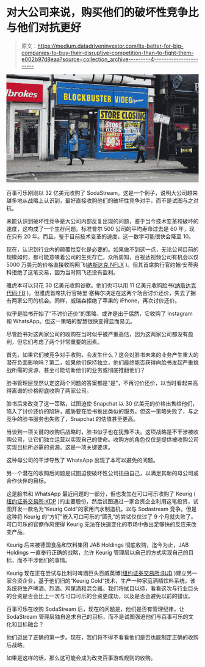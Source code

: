 # 对大公司来说，购买他们的破坏性竞争比与他们对抗更好

> 原文：<https://medium.datadriveninvestor.com/its-better-for-big-companies-to-buy-their-disruptive-competition-than-to-fight-them-e002b97d8eaa?source=collection_archive---------4----------------------->

![](img/bfbd22f353ec7ecc390e754ef71e7d37.png)

百事可乐刚刚以 32 亿美元收购了 SodaStream。这是一个例子，说明大公司越来越多地从战略上认识到，最好直接收购他们的破坏性竞争对手，而不是试图与之对抗。

未能认识到破坏性竞争是大公司内部反复出现的问题，鉴于当今技术变革和破坏的速度，这构成了一个生存问题。标准普尔 500 公司的平均寿命过去是 60 年，现在只有 20 年。而且，鉴于目前技术变革的速度，这一数字可能很快会降至 10。

现在，认识到行业内的颠覆性变化是必要的。如果做不到这一点，无论公司目前的规模如何，都可能意味着公司的生死存亡。众所周知，百视达视频公司有机会以仅 5000 万美元的价格直接收购网飞([纳斯达克 NFLX](https://finance.yahoo.com/quote/NFLX?p=NFLX&.tsrc=fin-srch) )。但其首席执行官约翰·安蒂奥科拒绝了这笔交易，因为当时网飞还没有盈利。

雅虎本可以只花 30 亿美元收购谷歌。他们也可以用 11 亿美元收购脸书([纳斯达克代码:FB](https://finance.yahoo.com/quote/FB?p=FB&.tsrc=fin-srch) )。但雅虎首席执行官特里·塞梅尔决定在这两个场合讨价还价，失去了拥有两家公司的机会。同样，威瑞森拒绝了苹果的 iPhone，再次讨价还价。

似乎是脸书开始了“不讨价还价”的策略，或许是出于偶然，它收购了 Instagram 和 WhatsApp。但这一策略的智慧很快变得显而易见。

尽管脸书对这两家公司的收购在当时似乎被严重高估，因为这两家公司都没有盈利，但它们考虑了两个非常重要的因素。

首先，如果它们被竞争对手收购，会发生什么？这会对脸书未来的业务产生重大的潜在负面影响吗？第二，如果他们保持独立，他们最终能否获得向脸书发起严重挑战所需的资源，甚至可能切断他们的业务或彻底推翻他们？

脸书管理层显然认定这两个问题的答案都是“是”，不再讨价还价，以当时看起来高得离谱的价格彻底收购了两家公司。

脸书后来改变了这一策略，试图迫使 Snapchat 以 30 亿美元的价格出售给他们，陷入了讨价还价的陷阱，威胁要在脸书推出类似的服务。但这一策略失败了，与之竞争的脸书服务也失败了，Snapchat 的估值甚至更高。

当谈到一项关键的收购后战略时，脸书似乎也在犹豫不决。这项战略是不干涉被收购公司，让它们独立运营以实现自己的使命。收购方的角色仅仅是提供被收购公司实现目标所必需的资源。这是一项关键要求。

这种母公司的干涉导致了 WhatsApp 出现了本可以避免的问题。

另一个潜在的收购后问题是试图迫使破坏性公司扭曲自己，以满足其新的母公司或合作伙伴的目标。

这是脸书和 WhatsApp 最近问题的一部分，但也发生在可口可乐收购了 Keurig ( [纽约证券交易所:KDP](https://finance.yahoo.com/quote/KDP?p=KDP&.tsrc=fin-srch) )的主要股份，然后试图通过一家合资企业利用这笔投资，试图开发一款名为“Keurig Cold”的家用汽水制造机，以与 Sodastream 竞争。但是这种将 Keurig 的“方钉”嵌入可口可乐的“圆孔”的尝试仅仅过了 9 个月就失败了。可口可乐的官僚作风使得 Keurig 无法在快速变化的市场中做出足够快的反应来改变产品。

Keurig 后来被德国食品和饮料集团 JAB Holdings 彻底收购，迄今为止，JAB Holdings 一直奉行正确的战略，允许 Keurig 管理层以自己的方式实现自己的目标，而不干涉他们的事情。

Keurig 现在正在尝试与比利时啤酒巨头百威英博([纽约证券交易所:BUD](https://finance.yahoo.com/quote/BUD?p=BUD&.tsrc=fin-srch) )建立另一家合资企业，基于他们旧的“Keurig Cold”技术，生产一种家庭酒精饮料系统，该系统将生产啤酒、烈酒、鸡尾酒和混合器。我们将拭目以待，看看这次与行业巨头的合资是否会比上一次与可口可乐的合资更成功，以及是否会避免以前的错误。

百事可乐在收购 SodaStream 后，现在的问题是，他们是否有管理纪律，让 SodaStream 管理层独自追求自己的目标，而不是试图强迫他们与百事可乐的文化和目标融合？

他们迈出了正确的第一步。现在，我们将不得不看看他们是否也能制定正确的收购后战略。

如果是这样的话，那么这可能会成为改变百事游戏规则的收购。